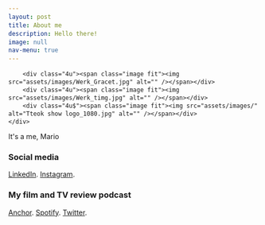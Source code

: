 ```yaml
---
layout: post
title: About me
description: Hello there!
image: null
nav-menu: true
---
```


		<div class="4u"><span class="image fit"><img src="assets/images/Werk_Gracet.jpg" alt="" /></span></div>
		<div class="4u"><span class="image fit"><img src="assets/images/Werk_timg.jpg" alt="" /></span></div>
		<div class="4u$"><span class="image fit"><img src="assets/images/" alt="Tteok show logo_1080.jpg" alt="" /></span></div>
	</div>
</div>

It's a me, Mario

<p><h3>Social media</h3>
<a href="https://www.linkedin.com/in/annabelletxp/">LinkedIn</a>.
<a href="https://www.instagram.com/bellethefreeelf/">Instagram</a>.</p>

<p><h3>My film and TV review podcast</h3>
<a href="https://anchor.fm/tteokshow">Anchor</a>.
<a href="https://open.spotify.com/show/2Jobj5yU9GO76OsrQivkII?si=o0ZaXe70RImBSWiES_a5Yw">Spotify</a>.
<a href="https://twitter.com/TteokShow">Twitter</a>.
</p>